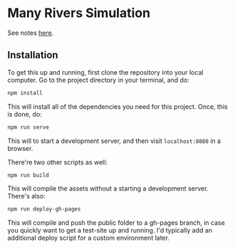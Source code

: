 # Many Rivers Simulation

See notes [here](https://docs.google.com/document/d/12PQ0wF_xWlWM-RUFgz8H5vhUfOcaQMElsj9E-nqdxzM/edit).

## Installation

To get this up and running, first clone the repository into your local computer. Go to the project directory in your terminal, and do:

```sh
npm install
```

This will install all of the dependencies you need for this project. Once, this is done, do:

```sh
npm run serve
```

This will to start a development server, and then visit `localhost:8080` in a browser.

There're two other scripts as well:

```sh
npm run build
```

This will compile the assets without a starting a development server. There's also:

```sh
npm run deploy-gh-pages
```

This will compile and push the public folder to a gh-pages branch, in case you quickly want to get a test-site up and running. I'd typically add an additional deploy script for a custom environment later.
